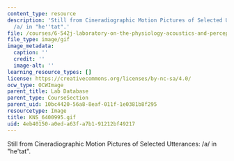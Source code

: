 ```yaml
---
content_type: resource
description: 'Still from Cineradiographic Motion Pictures of Selected Utterances:
  /a/ in "he''tat".'
file: /courses/6-542j-laboratory-on-the-physiology-acoustics-and-perception-of-speech-fall-2005/4eb40150a0eda63fa7b191212bf49217_KNS_6400995.gif
file_type: image/gif
image_metadata:
  caption: ''
  credit: ''
  image-alt: ''
learning_resource_types: []
license: https://creativecommons.org/licenses/by-nc-sa/4.0/
ocw_type: OCWImage
parent_title: Lab Database
parent_type: CourseSection
parent_uid: 10bc4420-56a8-8eaf-011f-1e0381b8f295
resourcetype: Image
title: KNS_6400995.gif
uid: 4eb40150-a0ed-a63f-a7b1-91212bf49217
---
```

Still from Cineradiographic Motion Pictures of Selected Utterances: /a/ in "he'tat".